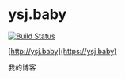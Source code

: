# ysj.baby
[![Build Status](https://github.com/ToyYan/ysj.baby/actions/workflows/publish.yml/badge.svg)](https://github.com/ToyYan/ysj.baby/actions)

[http://ysj.baby](https://ysj.baby)

我的博客
